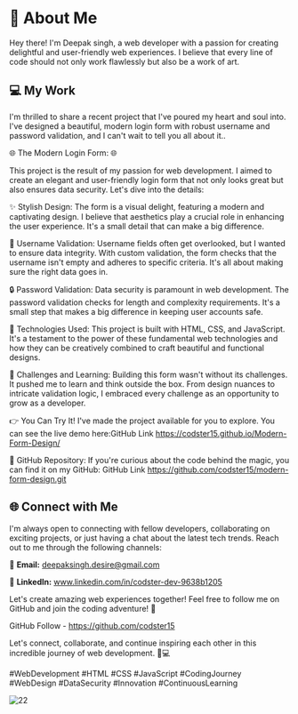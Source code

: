 # 👋 About Me

Hey there! I'm Deepak singh, a web developer with a passion for creating delightful and user-friendly web experiences. I believe that every line of code should not only work flawlessly but also be a work of art.
## 💻 My Work
I'm thrilled to share a recent project that I've poured my heart and soul into. I've designed a beautiful, modern login form with robust username and password validation, and I can't wait to tell you all about it..

🌐 The Modern Login Form: 🌐

This project is the result of my passion for web development. I aimed to create an elegant and user-friendly login form that not only looks great but also ensures data security. Let's dive into the details:

✨ Stylish Design: The form is a visual delight, featuring a modern and captivating design. I believe that aesthetics play a crucial role in enhancing the user experience. It's a small detail that can make a big difference.

🔐 Username Validation: Username fields often get overlooked, but I wanted to ensure data integrity. With custom validation, the form checks that the username isn't empty and adheres to specific criteria. It's all about making sure the right data goes in.

🔒 Password Validation: Data security is paramount in web development. The password validation checks for length and complexity requirements. It's a small step that makes a big difference in keeping user accounts safe.

🧰 Technologies Used: This project is built with HTML, CSS, and JavaScript. It's a testament to the power of these fundamental web technologies and how they can be creatively combined to craft beautiful and functional designs.

🌈 Challenges and Learning: Building this form wasn't without its challenges. It pushed me to learn and think outside the box. From design nuances to intricate validation logic, I embraced every challenge as an opportunity to grow as a developer.

👉 You Can Try It! I've made the project available for you to explore. You can see the live demo here:GitHub Link  https://codster15.github.io/Modern-Form-Design/

🔗 GitHub Repository: If you're curious about the code behind the magic, you can find it on my GitHub: GitHub Link https://github.com/codster15/modern-form-design.git
## 🌐 Connect with Me

I'm always open to connecting with fellow developers, collaborating on exciting projects, or just having a chat about the latest tech trends. Reach out to me through the following channels:

📧 **Email:** deepaksingh.desire@gmail.com

🔗 **LinkedIn:** www.linkedin.com/in/codster-dev-9638b1205



Let's create amazing web experiences together! Feel free to follow me on GitHub and join the coding adventure! 🚀

GitHub Follow - https://github.com/codster15  

Let's connect, collaborate, and continue inspiring each other in this incredible journey of web development. 🚀💻


#WebDevelopment #HTML #CSS #JavaScript #CodingJourney #WebDesign #DataSecurity #Innovation #ContinuousLearning

![22](https://github.com/codster15/modern-form-design/assets/127374043/048e412a-d1a8-4651-bd8c-e5a3e07cd0a8)
